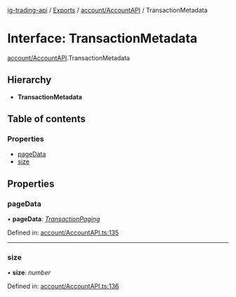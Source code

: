 [ig-trading-api](../README.md) / [Exports](../modules.md) / [account/AccountAPI](../modules/account_accountapi.md) / TransactionMetadata

# Interface: TransactionMetadata

[account/AccountAPI](../modules/account_accountapi.md).TransactionMetadata

## Hierarchy

- **TransactionMetadata**

## Table of contents

### Properties

- [pageData](account_accountapi.transactionmetadata.md#pagedata)
- [size](account_accountapi.transactionmetadata.md#size)

## Properties

### pageData

• **pageData**: [_TransactionPaging_](account_accountapi.transactionpaging.md)

Defined in: [account/AccountAPI.ts:135](https://github.com/bennycode/ig-trading-api/blob/aeb83dc/src/account/AccountAPI.ts#L135)

---

### size

• **size**: _number_

Defined in: [account/AccountAPI.ts:136](https://github.com/bennycode/ig-trading-api/blob/aeb83dc/src/account/AccountAPI.ts#L136)
